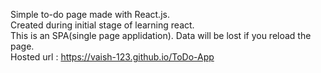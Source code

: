 Simple to-do page made with React.js.  
Created during initial stage of learning react.  
This is an SPA(single page applidation). Data will be lost if you reload the page.  
Hosted url : https://vaish-123.github.io/ToDo-App
